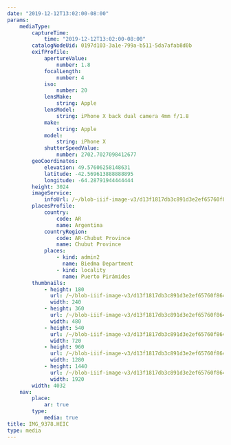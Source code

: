 ```yaml
---
date: "2019-12-12T13:02:00-08:00"
params:
    mediaType:
        captureTime:
            time: "2019-12-12T13:02:00-08:00"
        catalogNodeUid: 0197d103-3a1e-799a-b511-5da7afab8d0b
        exifProfile:
            apertureValue:
                number: 1.8
            focalLength:
                number: 4
            iso:
                number: 20
            lensMake:
                string: Apple
            lensModel:
                string: iPhone X back dual camera 4mm f/1.8
            make:
                string: Apple
            model:
                string: iPhone X
            shutterSpeedValue:
                number: 2702.7027098412677
        geoCoordinates:
            elevation: 49.57606258148631
            latitude: -42.569613888888895
            longitude: -64.28791944444444
        height: 3024
        imageService:
            infoUrl: /~/blob-iiif-image-v3/d13f1817db3c891d3e2ef65760f864a9a8dd732a2e7f1fb88ea713181bd807ad/info.json
        placesProfile:
            country:
                code: AR
                name: Argentina
            countryRegion:
                code: AR-Chubut Province
                name: Chubut Province
            places:
                - kind: admin2
                  name: Biedma Department
                - kind: locality
                  name: Puerto Pirámides
        thumbnails:
            - height: 180
              url: /~/blob-iiif-image-v3/d13f1817db3c891d3e2ef65760f864a9a8dd732a2e7f1fb88ea713181bd807ad/full/240%2C180/0/default.jpg
              width: 240
            - height: 360
              url: /~/blob-iiif-image-v3/d13f1817db3c891d3e2ef65760f864a9a8dd732a2e7f1fb88ea713181bd807ad/full/480%2C360/0/default.jpg
              width: 480
            - height: 540
              url: /~/blob-iiif-image-v3/d13f1817db3c891d3e2ef65760f864a9a8dd732a2e7f1fb88ea713181bd807ad/full/720%2C540/0/default.jpg
              width: 720
            - height: 960
              url: /~/blob-iiif-image-v3/d13f1817db3c891d3e2ef65760f864a9a8dd732a2e7f1fb88ea713181bd807ad/full/1280%2C960/0/default.jpg
              width: 1280
            - height: 1440
              url: /~/blob-iiif-image-v3/d13f1817db3c891d3e2ef65760f864a9a8dd732a2e7f1fb88ea713181bd807ad/full/1920%2C1440/0/default.jpg
              width: 1920
        width: 4032
    nav:
        place:
            ar: true
        type:
            media: true
title: IMG_9378.HEIC
type: media
---
```

